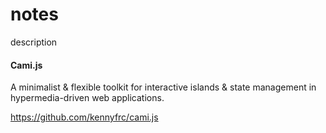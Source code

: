 # notes

description

#### Cami.js

A minimalist & flexible toolkit for interactive islands & state management in hypermedia-driven web applications.

https://github.com/kennyfrc/cami.js
